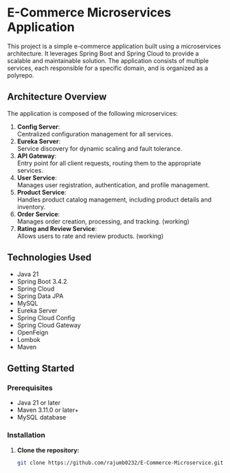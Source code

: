 # E-Commerce Microservices Application

This project is a simple e-commerce application built using a microservices architecture. It leverages Spring Boot and Spring Cloud to provide a scalable and maintainable solution. The application consists of multiple services, each responsible for a specific domain, and is organized as a polyrepo.

## Architecture Overview

The application is composed of the following microservices:

1. **Config Server**: 
   <br>Centralized configuration management for all services.
2. **Eureka Server**:
   <br>Service discovery for dynamic scaling and fault tolerance.
3. **API Gateway**:
   <br>Entry point for all client requests, routing them to the appropriate services.
4. **User Service**:
   <br>Manages user registration, authentication, and profile management.
5. **Product Service**:
   <br>Handles product catalog management, including product details and inventory.
6. **Order Service**:
   <br>Manages order creation, processing, and tracking. (working)
7. **Rating and Review Service**:
   <br>Allows users to rate and review products. (working)

## Technologies Used

- Java 21
- Spring Boot 3.4.2
- Spring Cloud
- Spring Data JPA
- MySQL
- Eureka Server
- Spring Cloud Config
- Spring Cloud Gateway
- OpenFeign
- Lombok
- Maven

## Getting Started

### Prerequisites

- Java 21 or later
- Maven 3.11.0 or later+
- MySQL database

### Installation

1. **Clone the repository:**

   ```bash
   git clone https://github.com/rajumb0232/E-Commerce-Microservice.git
